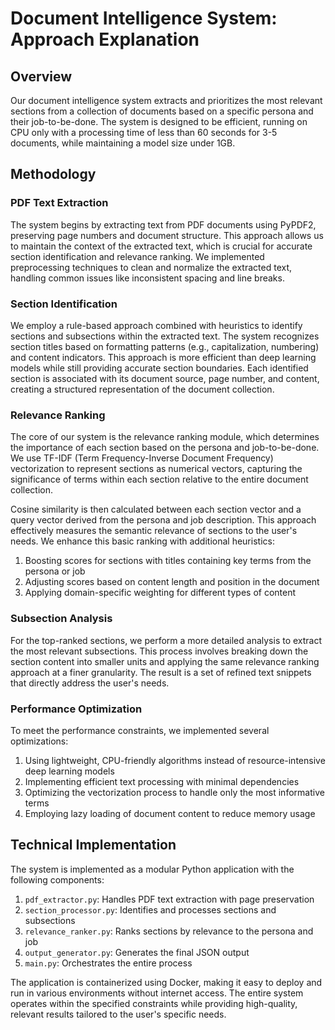 # Document Intelligence System: Approach Explanation

## Overview

Our document intelligence system extracts and prioritizes the most relevant sections from a collection of documents based on a specific persona and their job-to-be-done. The system is designed to be efficient, running on CPU only with a processing time of less than 60 seconds for 3-5 documents, while maintaining a model size under 1GB.

## Methodology

### PDF Text Extraction

The system begins by extracting text from PDF documents using PyPDF2, preserving page numbers and document structure. This approach allows us to maintain the context of the extracted text, which is crucial for accurate section identification and relevance ranking. We implemented preprocessing techniques to clean and normalize the extracted text, handling common issues like inconsistent spacing and line breaks.

### Section Identification

We employ a rule-based approach combined with heuristics to identify sections and subsections within the extracted text. The system recognizes section titles based on formatting patterns (e.g., capitalization, numbering) and content indicators. This approach is more efficient than deep learning models while still providing accurate section boundaries. Each identified section is associated with its document source, page number, and content, creating a structured representation of the document collection.

### Relevance Ranking

The core of our system is the relevance ranking module, which determines the importance of each section based on the persona and job-to-be-done. We use TF-IDF (Term Frequency-Inverse Document Frequency) vectorization to represent sections as numerical vectors, capturing the significance of terms within each section relative to the entire document collection. 

Cosine similarity is then calculated between each section vector and a query vector derived from the persona and job description. This approach effectively measures the semantic relevance of sections to the user's needs. We enhance this basic ranking with additional heuristics:

1. Boosting scores for sections with titles containing key terms from the persona or job
2. Adjusting scores based on content length and position in the document
3. Applying domain-specific weighting for different types of content

### Subsection Analysis

For the top-ranked sections, we perform a more detailed analysis to extract the most relevant subsections. This process involves breaking down the section content into smaller units and applying the same relevance ranking approach at a finer granularity. The result is a set of refined text snippets that directly address the user's needs.

### Performance Optimization

To meet the performance constraints, we implemented several optimizations:

1. Using lightweight, CPU-friendly algorithms instead of resource-intensive deep learning models
2. Implementing efficient text processing with minimal dependencies
3. Optimizing the vectorization process to handle only the most informative terms
4. Employing lazy loading of document content to reduce memory usage

## Technical Implementation

The system is implemented as a modular Python application with the following components:

1. `pdf_extractor.py`: Handles PDF text extraction with page preservation
2. `section_processor.py`: Identifies and processes sections and subsections
3. `relevance_ranker.py`: Ranks sections by relevance to the persona and job
4. `output_generator.py`: Generates the final JSON output
5. `main.py`: Orchestrates the entire process

The application is containerized using Docker, making it easy to deploy and run in various environments without internet access. The entire system operates within the specified constraints while providing high-quality, relevant results tailored to the user's specific needs.